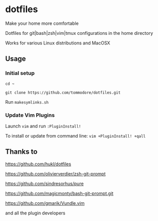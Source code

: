 dotfiles
========

Make your home more comfortable

Dotfiles for git|bash|zsh|vim|tmux configurations in the home directory

Works for various Linux distributions and MacOSX


Usage
-----

### Initial setup

```cd ~```

```git clone https://github.com/tommodore/dotfiles.git```

Run ```makesymlinks.sh```

### Update Vim Plugins

Launch `vim` and run `:PluginInstall!`

To install or update from command line: `vim +PluginInstall! +qall`


Thanks to
---------

https://github.com/hukl/dotfiles

https://github.com/olivierverdier/zsh-git-prompt

https://github.com/sindresorhus/pure

https://github.com/magicmonty/bash-git-prompt.git

https://github.com/gmarik/Vundle.vim

and all the plugin developers
